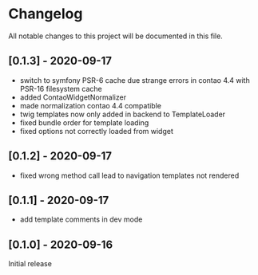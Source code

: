 # Changelog
All notable changes to this project will be documented in this file.

## [0.1.3] - 2020-09-17
- switch to symfony PSR-6 cache due strange errors in contao 4.4 with PSR-16 filesystem cache
- added ContaoWidgetNormalizer
- made normalization contao 4.4 compatible
- twig templates now only added in backend to TemplateLoader
- fixed bundle order for template loading
- fixed options not correctly loaded from widget

## [0.1.2] - 2020-09-17
- fixed wrong method call lead to navigation templates not rendered

## [0.1.1] - 2020-09-17
- add template comments in dev mode

## [0.1.0] - 2020-09-16
Initial release